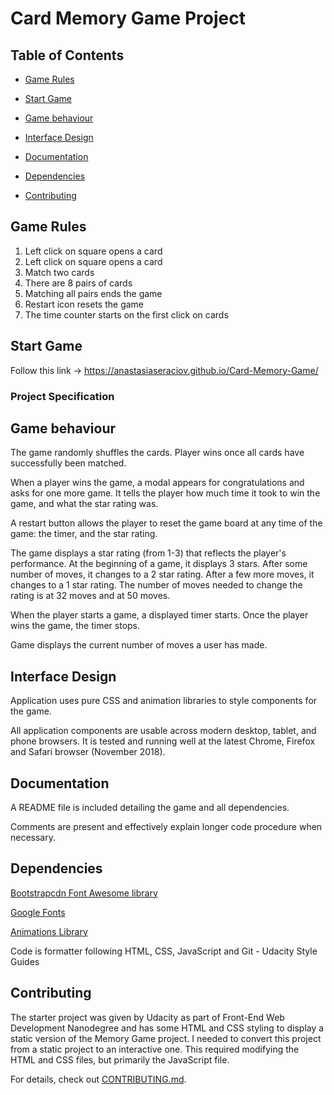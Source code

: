 
# Card Memory Game Project

## Table of Contents

* [Game Rules](#game-rules)

* [Start Game](#start-game)

* [Game behaviour](#game-behaviour)

* [Interface Design](#interface-design)

* [Documentation](#documentation)

* [Dependencies](#dependencies)

* [Contributing](#contributing)

## Game Rules

 1. Left click on square opens a card
 2. Left click on square opens a card
 3. Match two cards
 4. There are 8 pairs of cards
 5. Matching all pairs ends the game
 6. Restart icon resets the game
 7. The time counter starts on the first click on cards

## Start Game

Follow this link -> <https://anastasiaseraciov.github.io/Card-Memory-Game/>

### Project Specification

## Game behaviour

The game randomly shuffles the cards. Player wins once all cards have successfully been matched.

When a player wins the game, a modal appears for congratulations and asks for one more game. It tells the player how much time it took to win the game, and what the star rating was.

A restart button allows the player to reset the game board at any time of the game: the timer, and the star rating.

The game displays a star rating (from 1-3) that reflects the player's performance. At the beginning of a game, it displays 3 stars. After some number of moves, it changes to a 2 star rating. After a few more moves, it changes to a 1 star rating. The number of moves needed to change the rating is at 32 moves and at 50 moves.

When the player starts a game, a displayed timer starts. Once the player wins the game, the timer stops.

Game displays the current number of moves a user has made.

## Interface Design

Application uses pure CSS and animation libraries to style components for the game.

All application components are usable across modern desktop, tablet, and phone browsers. It is tested and running well at the latest Chrome, Firefox and Safari browser (November 2018).

## Documentation

A README file is included detailing the game and all dependencies.

Comments are present and effectively explain longer code procedure when necessary.

## Dependencies

[Bootstrapcdn Font Awesome library](https://maxcdn.bootstrapcdn.com/font-awesome/4.6.1/css/font-awesome.min.css)

[Google Fonts](https://fonts.googleapis.com/css?family=Coda)

[Animations Library](https://cdnjs.cloudflare.com/ajax/libs/animate.css/3.5.2/animate.css)

Code is formatter following HTML, CSS, JavaScript and Git - Udacity Style Guides

## Contributing

The starter project was given by Udacity as part of Front-End Web Development Nanodegree and has some HTML and CSS styling to display a static version of the Memory Game project. I needed to convert this project from a static project to an interactive one. This required modifying the HTML and CSS files, but primarily the JavaScript file.

For details, check out [CONTRIBUTING.md](CONTRIBUTING.md).
